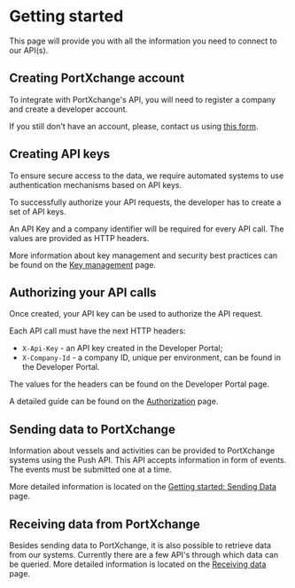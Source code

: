 # Getting started

This page will provide you with all the information you need to connect to our API(s).

## Creating PortXchange account

To integrate with PortXchange's API, you will need to register a company and create a developer account.

If you still don't have an account, please, contact us using [this form](https://port-xchange.com/contact/).

## Creating API keys

To ensure secure access to the data, we require automated systems to use authentication mechanisms based on API keys.

To successfully authorize your API requests, the developer has to create a set of API keys. 

An API Key and a company identifier will be required for every API call. The values are provided as HTTP headers.

More information about key management and security best practices can be found on the [Key management](key-management.md) page.

## Authorizing your API calls

Once created, your API key can be used to authorize the API request.

Each API call must have the next HTTP headers:
- `X-Api-Key` - an API key created in the Developer Portal;
- `X-Company-Id` - a company ID, unique per environment, can be found in the Developer Portal.

The values for the headers can be found on the Developer Portal page.

A detailed guide can be found on the [Authorization](authorization.md) page.

## Sending data to PortXchange

Information about vessels and activities can be provided to PortXchange systems using the Push API.
This API accepts information in form of events. 
The events must be submitted one at a time.

More detailed information is located on the [Getting started: Sending Data](/sending-data/index.md) page.

## Receiving data from PortXchange

Besides sending data to PortXchange, it is also possible to retrieve data from our systems. 
Currently there are a few API's through which data can be queried.
More detailed information is located on the [Receiving data](/receiving-data/index.md) page.



